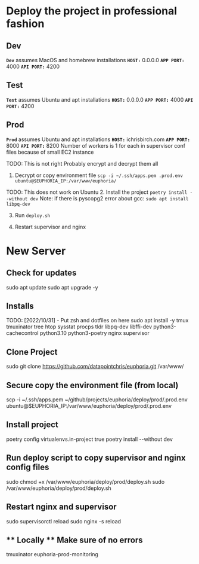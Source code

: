 # Deploy the project in professional fashion




## Dev
**`Dev`** assumes MacOS and homebrew installations
**`HOST:`** 0.0.0.0
**`APP PORT:`** 4000
**`API PORT:`** 4200



## Test
**`Test`** assumes Ubuntu and apt installations
**`HOST:`** 0.0.0.0
**`APP PORT:`** 4000
**`API PORT:`** 4200



## Prod
**`Prod`** assumes Ubuntu and apt installations
**`HOST:`** ichrisbirch.com
**`APP PORT:`** 8000
**`API PORT:`** 8200
Number of workers is 1 for each in supervisor conf files because of small EC2 instance

TODO: This is not right
Probably encrypt and decrypt them all
1. Decrypt or copy environment file
 `scp -i ~/.ssh/apps.pem .prod.env ubuntu@$EUPHORIA_IP:/var/www/euphoria/`

TODO: This does not work on Ubuntu
2. Install the project
`poetry install --without dev`
Note: if there is pyscopg2 error about gcc:
`sudo apt install libpq-dev`

3. Run `deploy.sh`

4. Restart supervisor and nginx




# New Server

## Check for updates 
sudo apt update
sudo apt upgrade -y

## Installs
 TODO: [2022/10/31] - Put zsh and dotfiles on here
sudo apt install -y tmux tmuxinator tree htop sysstat procps tldr libpq-dev libffi-dev python3-cachecontrol python3.10 python3-poetry nginx supervisor

## Clone Project
sudo git clone https://github.com/datapointchris/euphoria.git /var/www/

## Secure copy the environment file (from local)
scp -i ~/.ssh/apps.pem ~/github/projects/euphoria/deploy/prod/.prod.env ubuntu@$EUPHORIA_IP:/var/www/euphoria/deploy/prod/.prod.env

## Install project
poetry config virtualenvs.in-project true
poetry install --without dev

## Run deploy script to copy supervisor and nginx config files
sudo chmod +x /var/www/euphoria/deploy/prod/deploy.sh
sudo /var/www/euphoria/deploy/prod/deploy.sh

## Restart nginx and supervisor
sudo supervisorctl reload
sudo nginx -s reload

## ** Locally ** Make sure of no errors
tmuxinator euphoria-prod-monitoring
